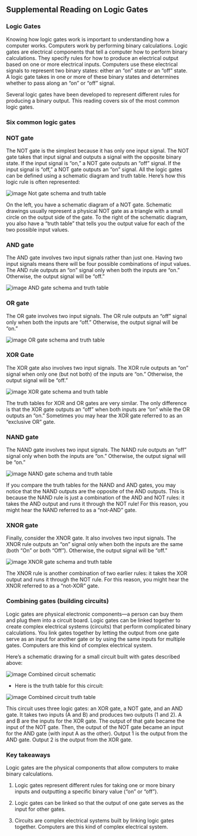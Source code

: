 ## Supplemental Reading on Logic Gates

### Logic Gates
Knowing how logic gates work is important to understanding how a computer works. Computers work by performing binary calculations. Logic gates are electrical components that tell a computer how to perform binary calculations. They specify rules for how to produce an electrical output based on one or more electrical inputs. Computers use these electrical signals to represent two binary states: either an “on” state or an “off” state. A logic gate takes in one or more of these binary states and determines whether to pass along an “on” or “off” signal.

Several logic gates have been developed to represent different rules for producing a binary output. This reading covers six of the most common logic gates. 

### Six common logic gates

### NOT gate 
The NOT gate is the simplest because it has only one input signal. The NOT gate takes that input signal and outputs a signal with the opposite binary state. If the input signal is “on,” a NOT gate outputs an “off” signal. If the input signal is “off,” a NOT gate outputs an “on” signal. All the logic gates can be defined using a schematic diagram and truth table. Here’s how this logic rule is often represented:

![image](https://github.com/adeleke123/IT-Support/assets/51156057/d8585bbc-b389-4ee3-aa95-4c862a3e0cd4)
Not gate schema and truth table

On the left, you have a schematic diagram of a NOT gate. Schematic drawings usually represent a physical NOT gate as a triangle with a small circle on the output side of the gate. To the right of the schematic diagram, you also have a “truth table” that tells you the output value for each of the two possible input values.

### AND gate

The AND gate involves two input signals rather than just one. Having two input signals means there will be four possible combinations of input values. The AND rule outputs an “on” signal only when both the inputs are “on.” Otherwise, the output signal will be “off.”

![image](https://github.com/adeleke123/IT-Support/assets/51156057/ec2a3e3c-4e32-4a32-aaf0-766d4251445c)
AND gate schema and truth table

### OR gate 
The OR gate involves two input signals. The OR rule outputs an “off” signal only when both the inputs are “off.” Otherwise, the output signal will be “on.”

![image](https://github.com/adeleke123/IT-Support/assets/51156057/8d492e71-08a1-4617-9bf0-a030c84886a7)
OR gate schema and truth table

### XOR Gate 
The XOR gate also involves two input signals. The XOR rule outputs an “on” signal when only one (but not both) of the inputs are “on.” Otherwise, the output signal will be “off.”

![image](https://github.com/adeleke123/IT-Support/assets/51156057/300c6aa5-c66b-44ec-8b2b-331210e27a0d)
XOR gate schema and truth table

The truth tables for XOR and OR gates are very similar. The only difference is that the XOR gate outputs an “off” when both inputs are “on” while the OR outputs an “on.” Sometimes you may hear the XOR gate referred to as an “exclusive OR” gate.

### NAND gate 
The NAND gate involves two input signals. The NAND rule outputs an “off” signal only when both the inputs are “on.” Otherwise, the output signal will be “on.”

![image](https://github.com/adeleke123/IT-Support/assets/51156057/57fcba1f-5a0f-4f87-bd7d-37e5304bc127)
NAND gate schema and truth table

If you compare the truth tables for the NAND and AND gates, you may notice that the NAND outputs are the opposite of the AND outputs. This is because the NAND rule is just a combination of the AND and NOT rules: it takes the AND output and runs it through the NOT rule! For this reason, you might hear the NAND referred to as a “not-AND” gate.

### XNOR gate 
Finally, consider the XNOR gate. It also involves two input signals. The XNOR rule outputs an “on” signal only when both the inputs are the same (both “On” or both “Off”). Otherwise, the output signal will be “off.”

![image](https://github.com/adeleke123/IT-Support/assets/51156057/bf80e481-bd53-450c-841f-cc0c6f45c9c8)
XNOR gate schema and truth table

The XNOR rule is another combination of two earlier rules: it takes the XOR output and runs it through the NOT rule. For this reason, you might hear the XNOR referred to as a “not-XOR” gate.

### Combining gates (building circuits)

Logic gates are physical electronic components—a person can buy them and plug them into a circuit board. Logic gates can be linked together to create complex electrical systems (circuits) that perform complicated binary calculations. You link gates together by letting the output from one gate serve as an input for another gate or by using the same inputs for multiple gates. Computers are this kind of complex electrical system. 

Here’s a schematic drawing for a small circuit built with gates described above:

![image](https://github.com/adeleke123/IT-Support/assets/51156057/684babf9-cc05-47f6-b298-9653b78c37e7)
Combined circuit schematic

* Here is the truth table for this circuit:

![image](https://github.com/adeleke123/IT-Support/assets/51156057/336ddda5-6843-4610-b03b-ec847102e09c)
Combined circuit truth table

This circuit uses three logic gates: an XOR gate, a NOT gate, and an AND gate. It takes two inputs (A and B) and produces two outputs (1 and 2). A and B are the inputs for the XOR gate. The output of that gate became the input of the NOT gate. Then, the output of the NOT gate became an input for the AND gate (with input A as the other). Output 1 is the output from the AND gate. Output 2 is the output from the XOR gate. 

### Key takeaways

Logic gates are the physical components that allow computers to make binary calculations.

1. Logic gates represent different rules for taking one or more binary inputs and outputting a specific binary value (“on” or “off”).

2. Logic gates can be linked so that the output of one gate serves as the input for other gates.

3. Circuits are complex electrical systems built by linking logic gates together. Computers are this kind of complex electrical system.


